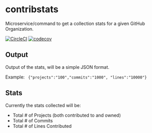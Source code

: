 # contribstats

Microservice/command to get a collection stats for a given GitHub Organization.

[![CircleCI](https://circleci.com/gh/thales-e-security/contribstats/tree/master.svg?style=svg)](https://circleci.com/gh/thales-e-security/contribstats/tree/master) [![codecov](https://codecov.io/gh/thales-e-security/contribstats/branch/master/graph/badge.svg)](https://codecov.io/gh/thales-e-security/contribstats)


## Output

Output of the stats, will be a simple JSON format.

Example:
`
{"projects":"100","commits":"1000", "lines":"10000"}` 

## Stats

Currently the stats collected will be:

- Total \# of Projects (both contributed to and owned)
- Total \# of Commits 
- Total \# of Lines Contributed